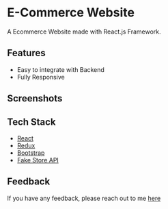 # E-Commerce Website

A Ecommerce Website made with React.js Framework.


## Features

- Easy to integrate with Backend
- Fully Responsive


## Screenshots




## Tech Stack

* [React](https://reactjs.org/)
* [Redux](https://redux.js.org/)
* [Bootstrap](https://getbootstrap.com/)
* [Fake Store API](https://fakestoreapi.com/)



## Feedback

If you have any feedback, please reach out to me [here](https://ssahibsingh.github.io/#contact)


